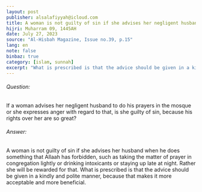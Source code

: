 ```yaml
---
layout: post
publisher: alsalafiyyah@icloud.com
title: A woman is not guilty of sin if she advises her negligent husband
hijri: Muharram 09, 1445AH
date: July 27, 2023
source: "Al-Hisbah Magazine, Issue no.39, p.15"
lang: en
note: false
binbaz: true
category: [islam, sunnah]
excerpt: "What is prescribed is that the advice should be given in a kindly and polite manner, because that makes it more acceptable and more beneficial."
--- 
```


###### Question:

If a woman advises her negligent husband to do his prayers in the mosque or she expresses anger with regard to that, is she guilty of sin, because his rights over her are so great?

###### Answer: 

A woman is not guilty of sin if she advises her husband when he does something that Allaah has forbidden, such as taking the matter of prayer in congregation lightly or drinking intoxicants or staying up late at night. Rather she will be rewarded for that. What is prescribed is that the advice should be given in a kindly and polite manner, because that makes it more acceptable and more beneficial.

